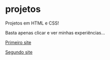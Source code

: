 # projetos
Projetos em HTML e CSS!

Basta apenas clicar e ver minhas experiências...

<a href="https://liarasampaio.github.io/projetos/projeto-android/android.html">Primeiro site</a>

<a href="https://liarasampaio.github.io/projetos/projeto-cordel/cordel.html">Segundo site</a>


